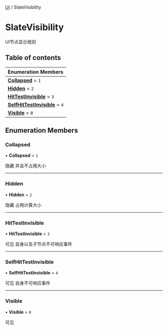 [UI](../groups/Core.UI.md) / SlateVisibility

# SlateVisibility <Badge type="tip" text="Enumeration" /> <Score text="SlateVisibility" />

UI节点显示规则

## Table of contents

| Enumeration Members |
| :-----|
| **[Collapsed](mw.SlateVisibility.md#collapsed)** = ``1`` <br> |
| **[Hidden](mw.SlateVisibility.md#hidden)** = ``2`` <br> |
| **[HitTestInvisible](mw.SlateVisibility.md#hittestinvisible)** = ``3`` <br> |
| **[SelfHitTestInvisible](mw.SlateVisibility.md#selfhittestinvisible)** = ``4`` <br> |
| **[Visible](mw.SlateVisibility.md#visible)** = ``0`` <br> |

## Enumeration Members

### Collapsed <Score text="Collapsed" /> 

• **Collapsed** = ``1``

隐藏 并且不占用大小

___

### Hidden <Score text="Hidden" /> 

• **Hidden** = ``2``

隐藏 占用计算大小

___

### HitTestInvisible <Score text="HitTestInvisible" /> 

• **HitTestInvisible** = ``3``

可见 自身以及子节点不可响应事件

___

### SelfHitTestInvisible <Score text="SelfHitTestInvisible" /> 

• **SelfHitTestInvisible** = ``4``

可见 自身不可响应事件

___

### Visible <Score text="Visible" /> 

• **Visible** = ``0``

可见
